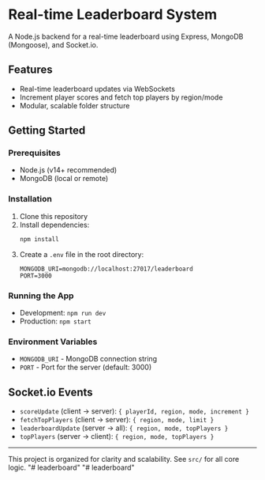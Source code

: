 # Real-time Leaderboard System

A Node.js backend for a real-time leaderboard using Express, MongoDB (Mongoose), and Socket.io.

## Features

- Real-time leaderboard updates via WebSockets
- Increment player scores and fetch top players by region/mode
- Modular, scalable folder structure

## Getting Started

### Prerequisites

- Node.js (v14+ recommended)
- MongoDB (local or remote)

### Installation

1. Clone this repository
2. Install dependencies:
   ```bash
   npm install
   ```
3. Create a `.env` file in the root directory:
   ```env
   MONGODB_URI=mongodb://localhost:27017/leaderboard
   PORT=3000
   ```

### Running the App

- Development: `npm run dev`
- Production: `npm start`

### Environment Variables

- `MONGODB_URI` - MongoDB connection string
- `PORT` - Port for the server (default: 3000)

## Socket.io Events

- `scoreUpdate` (client → server): `{ playerId, region, mode, increment }`
- `fetchTopPlayers` (client → server): `{ region, mode, limit }`
- `leaderboardUpdate` (server → all): `{ region, mode, topPlayers }`
- `topPlayers` (server → client): `{ region, mode, topPlayers }`

---

This project is organized for clarity and scalability. See `src/` for all core logic.
"# leaderboard" 
"# leaderboard" 
